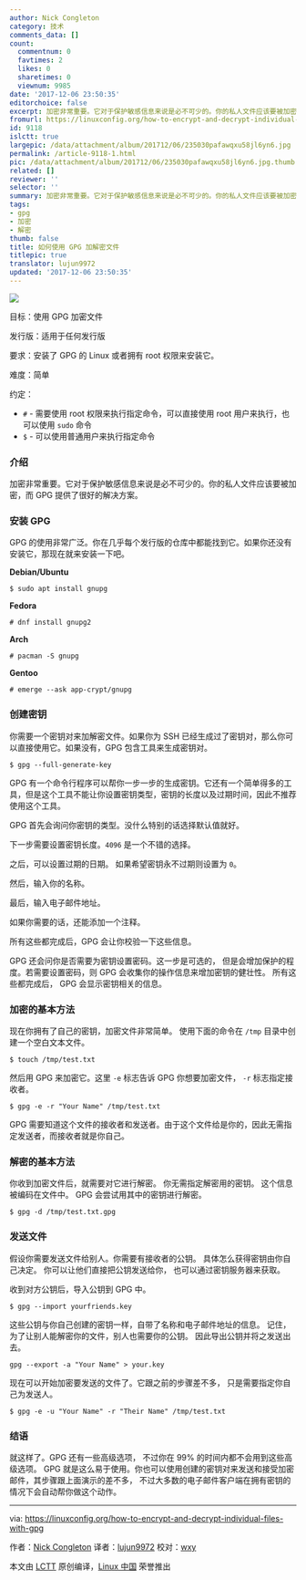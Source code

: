 ```yaml
---
author: Nick Congleton
category: 技术
comments_data: []
count:
  commentnum: 0
  favtimes: 2
  likes: 0
  sharetimes: 0
  viewnum: 9985
date: '2017-12-06 23:50:35'
editorchoice: false
excerpt: 加密非常重要。它对于保护敏感信息来说是必不可少的。你的私人文件应该要被加密，而 GPG 提供了很好的解决方案。
fromurl: https://linuxconfig.org/how-to-encrypt-and-decrypt-individual-files-with-gpg
id: 9118
islctt: true
largepic: /data/attachment/album/201712/06/235030pafawqxu58jl6yn6.jpg
permalink: /article-9118-1.html
pic: /data/attachment/album/201712/06/235030pafawqxu58jl6yn6.jpg.thumb.jpg
related: []
reviewer: ''
selector: ''
summary: 加密非常重要。它对于保护敏感信息来说是必不可少的。你的私人文件应该要被加密，而 GPG 提供了很好的解决方案。
tags:
- gpg
- 加密
- 解密
thumb: false
title: 如何使用 GPG 加解密文件
titlepic: true
translator: lujun9972
updated: '2017-12-06 23:50:35'
---
```


![](/data/attachment/album/201712/06/235030pafawqxu58jl6yn6.jpg)


目标：使用 GPG 加密文件


发行版：适用于任何发行版


要求：安装了 GPG 的 Linux 或者拥有 root 权限来安装它。


难度：简单


约定：


* `#` - 需要使用 root 权限来执行指定命令，可以直接使用 root 用户来执行，也可以使用 `sudo` 命令
* `$` - 可以使用普通用户来执行指定命令


### 介绍


加密非常重要。它对于保护敏感信息来说是必不可少的。你的私人文件应该要被加密，而 GPG 提供了很好的解决方案。


### 安装 GPG


GPG 的使用非常广泛。你在几乎每个发行版的仓库中都能找到它。如果你还没有安装它，那现在就来安装一下吧。


**Debian/Ubuntu**



```
$ sudo apt install gnupg

```

**Fedora**



```
# dnf install gnupg2

```

**Arch**



```
# pacman -S gnupg

```

**Gentoo**



```
# emerge --ask app-crypt/gnupg

```

### 创建密钥


你需要一个密钥对来加解密文件。如果你为 SSH 已经生成过了密钥对，那么你可以直接使用它。如果没有，GPG 包含工具来生成密钥对。



```
$ gpg --full-generate-key

```

GPG 有一个命令行程序可以帮你一步一步的生成密钥。它还有一个简单得多的工具，但是这个工具不能让你设置密钥类型，密钥的长度以及过期时间，因此不推荐使用这个工具。


GPG 首先会询问你密钥的类型。没什么特别的话选择默认值就好。


下一步需要设置密钥长度。`4096` 是一个不错的选择。


之后，可以设置过期的日期。 如果希望密钥永不过期则设置为 `0`。


然后，输入你的名称。


最后，输入电子邮件地址。


如果你需要的话，还能添加一个注释。


所有这些都完成后，GPG 会让你校验一下这些信息。


GPG 还会问你是否需要为密钥设置密码。这一步是可选的， 但是会增加保护的程度。若需要设置密码，则 GPG 会收集你的操作信息来增加密钥的健壮性。 所有这些都完成后， GPG 会显示密钥相关的信息。


### 加密的基本方法


现在你拥有了自己的密钥，加密文件非常简单。 使用下面的命令在 `/tmp` 目录中创建一个空白文本文件。



```
$ touch /tmp/test.txt

```

然后用 GPG 来加密它。这里 `-e` 标志告诉 GPG 你想要加密文件， `-r` 标志指定接收者。



```
$ gpg -e -r "Your Name" /tmp/test.txt

```

GPG 需要知道这个文件的接收者和发送者。由于这个文件给是你的，因此无需指定发送者，而接收者就是你自己。


### 解密的基本方法


你收到加密文件后，就需要对它进行解密。 你无需指定解密用的密钥。 这个信息被编码在文件中。 GPG 会尝试用其中的密钥进行解密。



```
$ gpg -d /tmp/test.txt.gpg

```

### 发送文件


假设你需要发送文件给别人。你需要有接收者的公钥。 具体怎么获得密钥由你自己决定。 你可以让他们直接把公钥发送给你， 也可以通过密钥服务器来获取。


收到对方公钥后，导入公钥到 GPG 中。



```
$ gpg --import yourfriends.key

```

这些公钥与你自己创建的密钥一样，自带了名称和电子邮件地址的信息。 记住，为了让别人能解密你的文件，别人也需要你的公钥。 因此导出公钥并将之发送出去。



```
gpg --export -a "Your Name" > your.key

```

现在可以开始加密要发送的文件了。它跟之前的步骤差不多， 只是需要指定你自己为发送人。



```
$ gpg -e -u "Your Name" -r "Their Name" /tmp/test.txt

```

### 结语


就这样了。GPG 还有一些高级选项， 不过你在 99% 的时间内都不会用到这些高级选项。 GPG 就是这么易于使用。你也可以使用创建的密钥对来发送和接受加密邮件，其步骤跟上面演示的差不多， 不过大多数的电子邮件客户端在拥有密钥的情况下会自动帮你做这个动作。




---


via: <https://linuxconfig.org/how-to-encrypt-and-decrypt-individual-files-with-gpg>


作者：[Nick Congleton](https://linuxconfig.org) 译者：[lujun9972](https://github.com/lujun9972) 校对：[wxy](https://github.com/wxy)


本文由 [LCTT](https://github.com/LCTT/TranslateProject) 原创编译，[Linux 中国](https://linux.cn/) 荣誉推出